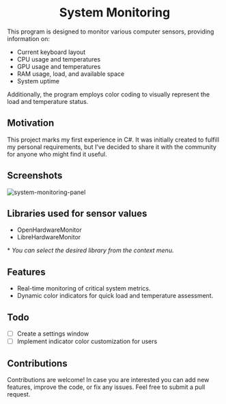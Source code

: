<h1 align = "center">System Monitoring</h1>

This program is designed to monitor various computer sensors, providing information on:

- Current keyboard layout
- CPU usage and temperatures
- GPU usage and temperatures
- RAM usage, load, and available space
- System uptime

Additionally, the program employs color coding to visually represent the load and temperature status.

## Motivation

This project marks my first experience in C#. It was initially created to fulfill my personal requirements, but I've decided to share it with the community for anyone who might find it useful.

## Screenshots

![system-monitoring-panel](https://github.com/CzarOfScripts/system-monitoring-cSharp/assets/78804737/38d89ad7-6f82-45c4-a847-a3752ebefb78)

## Libraries used for sensor values
- OpenHardwareMonitor
- LibreHardwareMonitor

\* *You can select the desired library from the context menu.*

## Features

- Real-time monitoring of critical system metrics.
- Dynamic color indicators for quick load and temperature assessment.

## Todo

- [ ] Create a settings window
- [ ] Implement indicator color customization for users

## Contributions

Contributions are welcome! In case you are interested you can add new features, improve the code, or fix any issues. Feel free to submit a pull request.
